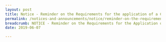 ```yaml
---
layout: post
title: Notice - Reminder on the Requirements for the application of a Corporate License
permalink: /notices-and-announcements/notice/reminder-on-the-requirements-for-the-application-of-a-corporate-licence/
breadcrumb: NOTICE - Reminder on the Requirements for the Application of a Corporate Licence
date: 2019-06-07

---
```

